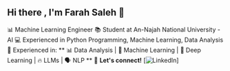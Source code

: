 ## Hi there , I'm Farah Saleh 👋

📊 Machine Learning Engineer 
📚 Student at An-Najah National University - AI
💻 Experienced in Python Programming, Machine Learning, Data Analysis 
🔹 Experienced in:
** 📊 Data Analysis | 🤖 Machine Learning | 🧠 Deep Learning | 🔥 LLMs | 🗣️ NLP **
💬 **Let's connect!**
[![LinkedIn](www.linkedin.com/in/farah-m-saleh)]

